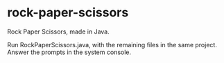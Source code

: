 # rock-paper-scissors
Rock Paper Scissors, made in Java.

Run RockPaperScissors.java, with the remaining files in the same project. Answer the prompts in the system console.
